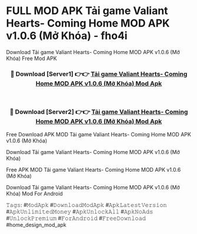 # FULL MOD APK Tải game Valiant Hearts- Coming Home MOD APK v1.0.6 (Mở Khóa) - fho4i
Download Tải game Valiant Hearts- Coming Home MOD APK v1.0.6 (Mở Khóa) Free Mod APK

<div align="center">
<h3>🔴 Download [Server1] 👉👉 <a href="https://apk-comot.site?title=Tải_game_Valiant_Hearts-_Coming_Home_MOD_APK_v1.0.6_(Mở_Khóa)">Tải game Valiant Hearts- Coming Home MOD APK v1.0.6 (Mở Khóa) Mod Apk</a></h3><br>

<h3>🔴 Download [Server2] 👉👉 <a href="https://apk-comot.site?title=Tải_game_Valiant_Hearts-_Coming_Home_MOD_APK_v1.0.6_(Mở_Khóa)">Tải game Valiant Hearts- Coming Home MOD APK v1.0.6 (Mở Khóa) Mod Apk</a></h3>
</div>


Free Download APK MOD Tải game Valiant Hearts- Coming Home MOD APK v1.0.6 (Mở Khóa)

Download Tải game Valiant Hearts- Coming Home MOD APK v1.0.6 (Mở Khóa) 

Free APK MOD Tải game Valiant Hearts- Coming Home MOD APK v1.0.6 (Mở Khóa) 

Download Tải game Valiant Hearts- Coming Home MOD APK v1.0.6 (Mở Khóa) Mod For Android

𝚃𝚊𝚐𝚜: #𝙼𝚘𝚍𝙰𝚙𝚔 #𝙳𝚘𝚠𝚗𝚕𝚘𝚊𝚍𝙼𝚘𝚍𝙰𝚙𝚔 #𝙰𝚙𝚔𝙻𝚊𝚝𝚎𝚜𝚝𝚅𝚎𝚛𝚜𝚒𝚘𝚗 #𝙰𝚙𝚔𝚄𝚗𝚕𝚒𝚖𝚒𝚝𝚎𝚍𝙼𝚘𝚗𝚎𝚢 #𝙰𝚙𝚔𝚄𝚗𝚕𝚘𝚌𝚔𝙰𝚕𝚕 #𝙰𝚙𝚔𝙽𝚘𝙰𝚍𝚜 #𝚄𝚗𝚕𝚘𝚌𝚔𝙿𝚛𝚎𝚖𝚒𝚞𝚖 #𝙵𝚘𝚛𝙰𝚗𝚍𝚛𝚘𝚒𝚍 #𝙵𝚛𝚎𝚎𝙳𝚘𝚠𝚗𝚕𝚘𝚊𝚍 #home_design_mod_apk